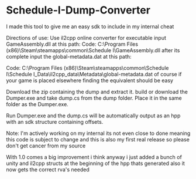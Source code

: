 # Schedule-I-Dump-Converter
I made this tool to give me an easy sdk to include in my internal cheat

Directions of use:
Use il2cpp online converter for executable input GameAssembly.dll at this path:
Code:
C:\Program Files (x86)\Steam\steamapps\common\Schedule I\GameAssembly.dll
after its complete input the global-metadata.dat at this path:

Code:
C:\Program Files (x86)\Steam\steamapps\common\Schedule I\Schedule I_Data\il2cpp_data\Metadata\global-metadata.dat
of course if your game is placed elsewhere finding the equivalent should be easy

Download the zip containing the dump and extract it.
build or download the Dumper.exe and take dump.cs from the dump folder.
Place it in the same folder as the Dumper.exe.

Run Dumper.exe and the dump.cs will be automatically output as an hpp with an sdk structure containing offsets.

Note: I'm actively working on my internal its not even close to done meaning this code is subject to change and this is also my first real release so please don't get cancer from my source


With 1.0 comes a big improvement i think anyway i just added a bunch of unity and il2cpp structs at the beginning of the hpp thats generated also it now gets the correct rva's needed
